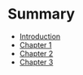 # Summary

* [Introduction](README.md)
* [Chapter 1](chapter_1.md)
* [Chapter 2](chapter_2.md)
* [Chapter 3](chapter_3.md)

